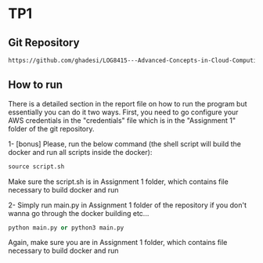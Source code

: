 
# TP1

## Git Repository

```bash
https://github.com/ghadesi/LOG8415---Advanced-Concepts-in-Cloud-Computing.git
```

## How to run

There is a detailed section in the report file on how to run the program but essentially you can do it two ways. First,  you need to go configure your AWS credentials in the "credentials" file which is in the "Assignment 1" folder of the git repository.

1- [bonus] Please, run the below command (the shell script will build the docker and run all scripts inside the docker):
```python
source script.sh
```
Make sure the script.sh is in Assignment 1 folder, which contains file necessary to build docker and run

2- Simply run main.py in Assignment 1 folder of the repository if you don't wanna go through the docker building etc...
```python
python main.py or python3 main.py
```
Again, make sure you are in Assignment 1 folder, which contains file necessary to build docker and run
